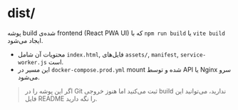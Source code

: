 # dist/

پوشه build شده‌ی frontend (React PWA UI) که با `npm run build` یا `vite build` ایجاد می‌شود.

- محتویات آن شامل `index.html`, فایل‌های `assets/`, `manifest`, `service-worker.js` است.
- این مسیر در `docker-compose.prod.yml` mount شده و توسط API یا Nginx سرو می‌شود.

> اگر این پوشه را در Git ثبت می‌کنید اما هنوز خروجی build ندارید، می‌توانید این فایل README را نگه دارید.
